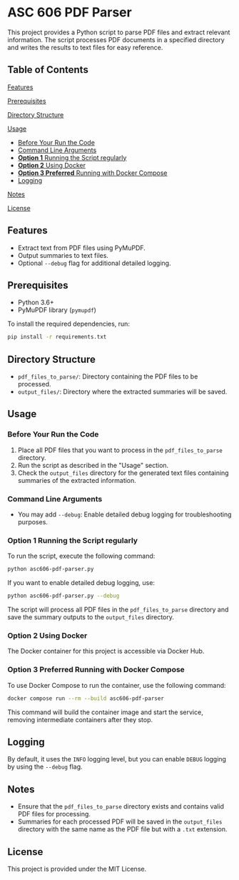 # ASC 606 PDF Parser

This project provides a Python script to parse PDF files and extract relevant information. The script processes PDF documents in a specified directory and writes the results to text files for easy reference.

## Table of Contents
[Features](#features)

[Prerequisites](#prerequisites)

[Directory Structure](#directory-structure)

[Usage](#usage)
- [Before Your Run the Code](#before-your-run-the-code)
- [Command Line Arguments](#command-line-arguments)
- [**Option 1** Running the Script regularly](#option-1-running-the-script-regularly)
- [**Option 2** Using Docker](#option-2-using-docker)
- [**Option 3 Preferred** Running with Docker Compose](#option-3-preferred-running-with-docker-compose)
- [Logging](#logging)

[Notes](#notes)

[License](#license)

## Features

- Extract text from PDF files using PyMuPDF.
- Output summaries to text files.
- Optional `--debug` flag for additional detailed logging.

## Prerequisites

- Python 3.6+
- PyMuPDF library (`pymupdf`)

To install the required dependencies, run:

```bash
pip install -r requirements.txt
```

## Directory Structure

- `pdf_files_to_parse/`: Directory containing the PDF files to be processed.
- `output_files/`: Directory where the extracted summaries will be saved.

## Usage

### Before Your Run the Code

1. Place all PDF files that you want to process in the `pdf_files_to_parse` directory.
2. Run the script as described in the "Usage" section.
3. Check the `output_files` directory for the generated text files containing summaries of the extracted information.

### Command Line Arguments

- You may add `--debug`: Enable detailed debug logging for troubleshooting purposes.

### **Option 1** Running the Script regularly

To run the script, execute the following command:

```bash
python asc606-pdf-parser.py
```

If you want to enable detailed debug logging, use:

```bash
python asc606-pdf-parser.py --debug
```

The script will process all PDF files in the `pdf_files_to_parse` directory and save the summary outputs to the `output_files` directory.

### **Option 2** Using Docker

The Docker container for this project is accessible via Docker Hub.

### **Option 3 Preferred** Running with Docker Compose

To use Docker Compose to run the container, use the following command:

```bash
docker compose run --rm --build asc606-pdf-parser
```

This command will build the container image and start the service, removing intermediate containers after they stop.

## Logging

By default, it uses the `INFO` logging level, but you can enable `DEBUG` logging by using the `--debug` flag.

## Notes

- Ensure that the `pdf_files_to_parse` directory exists and contains valid PDF files for processing.
- Summaries for each processed PDF will be saved in the `output_files` directory with the same name as the PDF file but with a `.txt` extension.

## License

This project is provided under the MIT License.
